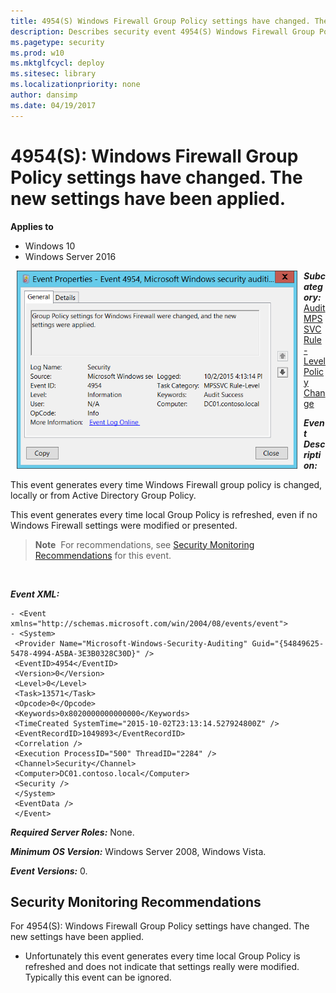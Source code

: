 ```yaml
---
title: 4954(S) Windows Firewall Group Policy settings have changed. The new settings have been applied. (Windows 10)
description: Describes security event 4954(S) Windows Firewall Group Policy settings have changed. The new settings have been applied.
ms.pagetype: security
ms.prod: w10
ms.mktglfcycl: deploy
ms.sitesec: library
ms.localizationpriority: none
author: dansimp
ms.date: 04/19/2017
---
```


# 4954(S): Windows Firewall Group Policy settings have changed. The new settings have been applied.

**Applies to**
-   Windows 10
-   Windows Server 2016


<img src="images/event-4954.png" alt="Event 4954 illustration" width="449" height="317" hspace="10" align="left" />

***Subcategory:***&nbsp;[Audit MPSSVC Rule-Level Policy Change](audit-mpssvc-rule-level-policy-change.md)

***Event Description:***

This event generates every time Windows Firewall group policy is changed, locally or from Active Directory Group Policy.

This event generates every time local Group Policy is refreshed, even if no Windows Firewall settings were modified or presented.

> **Note**&nbsp;&nbsp;For recommendations, see [Security Monitoring Recommendations](#security-monitoring-recommendations) for this event.

<br clear="all">

***Event XML:***
```
- <Event xmlns="http://schemas.microsoft.com/win/2004/08/events/event">
- <System>
 <Provider Name="Microsoft-Windows-Security-Auditing" Guid="{54849625-5478-4994-A5BA-3E3B0328C30D}" /> 
 <EventID>4954</EventID> 
 <Version>0</Version> 
 <Level>0</Level> 
 <Task>13571</Task> 
 <Opcode>0</Opcode> 
 <Keywords>0x8020000000000000</Keywords> 
 <TimeCreated SystemTime="2015-10-02T23:13:14.527924800Z" /> 
 <EventRecordID>1049893</EventRecordID> 
 <Correlation /> 
 <Execution ProcessID="500" ThreadID="2284" /> 
 <Channel>Security</Channel> 
 <Computer>DC01.contoso.local</Computer> 
 <Security /> 
 </System>
 <EventData /> 
 </Event>

```

***Required Server Roles:*** None.

***Minimum OS Version:*** Windows Server 2008, Windows Vista.

***Event Versions:*** 0.

## Security Monitoring Recommendations

For 4954(S): Windows Firewall Group Policy settings have changed. The new settings have been applied.

-   Unfortunately this event generates every time local Group Policy is refreshed and does not indicate that settings really were modified. Typically this event can be ignored.

